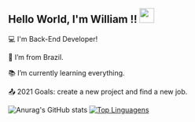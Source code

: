 
## Hello World, I'm William !! <img src=https://github.com/TheDudeThatCode/TheDudeThatCode/blob/master/Assets/Earth.gif width="30"> 

 

:computer: I'm Back-End Developer!

:house_with_garden: I’m from Brazil.

:books: I’m currently learning everything.

:outbox_tray: 2021 Goals: create a new project and find a new job.

![Anurag's GitHub stats](https://github-readme-stats.vercel.app/api?username=williamluqui&show_icons=true&theme=radical)
[![Top Linguagens](https://github-readme-stats.vercel.app/api/top-langs/?username=williamluqui&layout=compact)](https://github.com/williamluqui/github-readme-stats)
